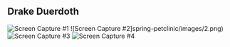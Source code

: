 ## Drake Duerdoth 

![Screen Capture #1](/spring-petclinic/images/1.png)
![Screen Capture #2]spring-petclinic/images/2.png)
![Screen Capture #3](spring-petclinic/images/3.png)
![Screen Capture #4](spring-petclinic/images/4.png)
